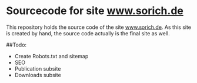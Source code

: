 # Sourcecode for site www.sorich.de

This repository holds the source code of the site www.sorich.de.
As this site is created by hand, the source code actually is the
final site as well.


##Todo:
* Create Robots.txt and sitemap
* SEO
* Publication subsite
* Downloads subsite
